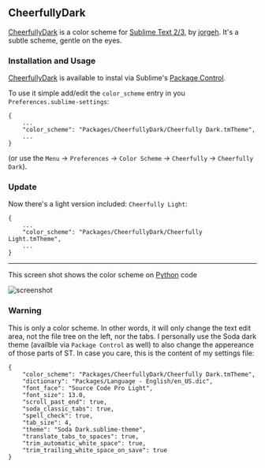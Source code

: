 ## CheerfullyDark

[CheerfullyDark](http://github.com/jorgehatccrma/CheerfullyDark) is a color scheme for [Sublime Text 2/3](http://www.sublimetext.com/), by [jorgeh](https://github.com/jorgehatccrma). It's a subtle scheme, gentle on the eyes.


### Installation and Usage

[CheerfullyDark](http://github.com/jorgehatccrma/CheerfullyDark) is available to instal via Sublime's [Package Control](https://packagecontrol.io/).

To use it simple add/edit the `color_scheme` entry in you `Preferences.sublime-settings`:

    {
        ...
        "color_scheme": "Packages/CheerfullyDark/Cheerfully Dark.tmTheme",
        ...
    }

(or use the `Menu` -> `Preferences` -> `Color Scheme` -> `Cheerfully` -> `Cheerfully Dark`).

### Update

Now there's a light version included: `Cheerfully Light`:

    {
        ...
        "color_scheme": "Packages/CheerfullyDark/Cheerfully Light.tmTheme",
        ...
    }


---

This screen shot shows the color scheme on [Python](http://python.org) code

![screenshot](https://raw.github.com/jorgehatccrma/CheerfullyDark/master/screenshot.png)

### Warning

This is only a color scheme. In other words, it will only change the text edit area, not the file tree on the left, nor the tabs. I personally use the Soda dark theme (availble via `Package Control` as well) to also change the appereance of those parts of ST. In case you care, this is the content of my settings file:

    {
        "color_scheme": "Packages/CheerfullyDark/Cheerfully Dark.tmTheme",
        "dictionary": "Packages/Language - English/en_US.dic",
        "font_face": "Source Code Pro Light",
        "font_size": 13.0,
        "scroll_past_end": true,
        "soda_classic_tabs": true,
        "spell_check": true,
        "tab_size": 4,
        "theme": "Soda Dark.sublime-theme",
        "translate_tabs_to_spaces": true,
        "trim_automatic_white_space": true,
        "trim_trailing_white_space_on_save": true
    }

